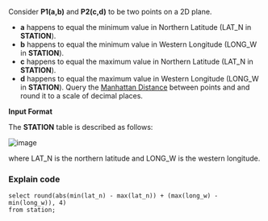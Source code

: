 Consider **P1(a,b)** and **P2(c,d)** to be two points on a 2D plane.

* **a** happens to equal the minimum value in Northern Latitude (LAT_N in **STATION**).
* **b** happens to equal the minimum value in Western Longitude (LONG_W in **STATION**).
* **c** happens to equal the maximum value in Northern Latitude (LAT_N in **STATION**).
* **d** happens to equal the maximum value in Western Longitude (LONG_W in **STATION**).
Query the [Manhattan Distance](https://xlinux.nist.gov/dads/HTML/manhattanDistance.html) between points  and  and round it to a scale of  decimal places.

**Input Format**

The **STATION** table is described as follows:

![image](https://s3.amazonaws.com/hr-challenge-images/9336/1449345840-5f0a551030-Station.jpg)

where LAT_N is the northern latitude and LONG_W is the western longitude.
### Explain code
```
select round(abs(min(lat_n) - max(lat_n)) + (max(long_w) - min(long_w)), 4)
from station;
```
